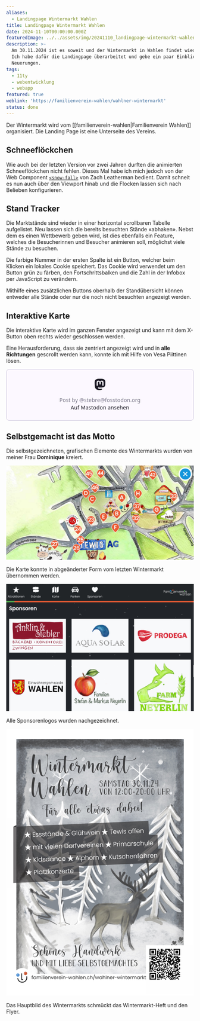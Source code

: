 ```yaml
---
aliases:
  - Landingpage Wintermarkt Wahlen
title: Landingpage Wintermarkt Wahlen
date: 2024-11-10T00:00:00.000Z
featuredImage: ../../assets/img/20241110_landingpage-wintermarkt-wahlen.jpg
description: >-
  Am 30.11.2024 ist es soweit und der Wintermarkt in Wahlen findet wieder statt.
  Ich habe dafür die Landingpage überarbeitet und gebe ein paar Einblicke in die
  Neuerungen.
tags:
  - 11ty
  - webentwicklung
  - webapp
featured: true
weblink: 'https://familienverein-wahlen/wahlner-wintermarkt'
status: done
---
```

Der Wintermarkt wird vom [[familienverein-wahlen|Familienverein Wahlen]] organisiert. Die Landing Page ist eine Unterseite des Vereins.

## Schneeflöckchen

Wie auch bei der letzten Version vor zwei Jahren durften die animierten Schneeflöckchen nicht fehlen. Dieses Mal habe ich mich jedoch von der Web Component [`<snow-fall>`](https://www.zachleat.com/web/snow-fall/) von Zach Leatherman bedient. Damit schneit es nun auch über den Viewport hinab und die Flocken lassen sich nach Belieben konfigurieren.

## Stand Tracker

Die Marktstände sind wieder in einer horizontal scrollbaren Tabelle aufgelistet. Neu lassen sich die bereits besuchten Stände «abhaken». Nebst dem es einen Wettbewerb geben wird, ist dies ebenfalls ein Feature, welches die Besucherinnen und Besucher animieren soll, möglichst viele Stände zu besuchen.

Die farbige Nummer in der ersten Spalte ist ein Button, welcher beim Klicken ein lokales Cookie speichert. Das Cookie wird verwendet um den Button grün zu färben, den Fortschrittsbalken  und die Zahl in der Infobox per JavaScript zu verändern.

Mithilfe eines zusätzlichen Buttons oberhalb der Standübersicht können entweder alle Stände oder nur die noch nicht besuchten angezeigt werden.

## Interaktive Karte

Die interaktive Karte wird im ganzen Fenster angezeigt und kann mit dem X-Button oben rechts wieder geschlossen werden. 

Eine Herausforderung, dass sie zentriert angezeigt wird und in **alle Richtungen** gescrollt werden kann, konnte ich mit Hilfe von Vesa Piittinen lösen.

<blockquote class="mastodon-embed" data-embed-url="https://fosstodon.org/@stebre/113238647818889861/embed" style="background: #FCF8FF; border-radius: 8px; border: 1px solid #C9C4DA; margin: 0; max-width: 540px; min-width: 270px; overflow: hidden; padding: 0;"> <a href="https://fosstodon.org/@stebre/113238647818889861" target="_blank" style="align-items: center; color: #1C1A25; display: flex; flex-direction: column; font-family: system-ui, -apple-system, BlinkMacSystemFont, 'Segoe UI', Oxygen, Ubuntu, Cantarell, 'Fira Sans', 'Droid Sans', 'Helvetica Neue', Roboto, sans-serif; font-size: 14px; justify-content: center; letter-spacing: 0.25px; line-height: 20px; padding: 24px; text-decoration: none;"> <svg xmlns="http://www.w3.org/2000/svg" xmlns:xlink="http://www.w3.org/1999/xlink" width="32" height="32" viewBox="0 0 79 75"><path d="M74.7135 16.6043C73.6199 8.54587 66.5351 2.19527 58.1366 0.964691C56.7196 0.756754 51.351 0 38.9148 0H38.822C26.3824 0 23.7135 0.756754 22.2966 0.964691C14.1319 2.16118 6.67571 7.86752 4.86669 16.0214C3.99657 20.0369 3.90371 24.4888 4.06535 28.5726C4.29578 34.4289 4.34049 40.275 4.877 46.1075C5.24791 49.9817 5.89495 53.8251 6.81328 57.6088C8.53288 64.5968 15.4938 70.4122 22.3138 72.7848C29.6155 75.259 37.468 75.6697 44.9919 73.971C45.8196 73.7801 46.6381 73.5586 47.4475 73.3063C49.2737 72.7302 51.4164 72.086 52.9915 70.9542C53.0131 70.9384 53.0308 70.9178 53.0433 70.8942C53.0558 70.8706 53.0628 70.8445 53.0637 70.8179V65.1661C53.0634 65.1412 53.0574 65.1167 53.0462 65.0944C53.035 65.0721 53.0189 65.0525 52.9992 65.0371C52.9794 65.0218 52.9564 65.011 52.9318 65.0056C52.9073 65.0002 52.8819 65.0003 52.8574 65.0059C48.0369 66.1472 43.0971 66.7193 38.141 66.7103C29.6118 66.7103 27.3178 62.6981 26.6609 61.0278C26.1329 59.5842 25.7976 58.0784 25.6636 56.5486C25.6622 56.5229 25.667 56.4973 25.6775 56.4738C25.688 56.4502 25.7039 56.4295 25.724 56.4132C25.7441 56.397 25.7678 56.3856 25.7931 56.3801C25.8185 56.3746 25.8448 56.3751 25.8699 56.3816C30.6101 57.5151 35.4693 58.0873 40.3455 58.086C41.5183 58.086 42.6876 58.086 43.8604 58.0553C48.7647 57.919 53.9339 57.6701 58.7591 56.7361C58.8794 56.7123 58.9998 56.6918 59.103 56.6611C66.7139 55.2124 73.9569 50.665 74.6929 39.1501C74.7204 38.6967 74.7892 34.4016 74.7892 33.9312C74.7926 32.3325 75.3085 22.5901 74.7135 16.6043ZM62.9996 45.3371H54.9966V25.9069C54.9966 21.8163 53.277 19.7302 49.7793 19.7302C45.9343 19.7302 44.0083 22.1981 44.0083 27.0727V37.7082H36.0534V27.0727C36.0534 22.1981 34.124 19.7302 30.279 19.7302C26.8019 19.7302 25.0651 21.8163 25.0617 25.9069V45.3371H17.0656V25.3172C17.0656 21.2266 18.1191 17.9769 20.2262 15.568C22.3998 13.1648 25.2509 11.9308 28.7898 11.9308C32.8859 11.9308 35.9812 13.492 38.0447 16.6111L40.036 19.9245L42.0308 16.6111C44.0943 13.492 47.1896 11.9308 51.2788 11.9308C54.8143 11.9308 57.6654 13.1648 59.8459 15.568C61.9529 17.9746 63.0065 21.2243 63.0065 25.3172L62.9996 45.3371Z" fill="currentColor"/></svg> <div style="color: #787588; margin-top: 16px;">Post by @stebre@fosstodon.org</div> <div style="font-weight: 500;">Auf Mastodon ansehen</div> </a> </blockquote> <script data-allowed-prefixes="https://fosstodon.org/" async src="https://fosstodon.org/embed.js"></script>

## Selbstgemacht ist das Motto

Die selbstgezeichneten, grafischen Elemente des Wintermarkts wurden von meiner Frau **Dominique** kreiert. 

![Gezeichnete Karte mit den Ständen als Marker gekennzeichnet. Screenshot.](../../assets/img/20241110_landingpage-wintermarkt-wahlen-map.jpg)

Die Karte konnte in abgeänderter Form vom letzten Wintermarkt übernommen werden. 

![Die ersten Sponsorenlogos. Screenshot.](../../assets/img/20241110_landingpage-wintermarkt-wahlen-sponsoren.jpg)

Alle Sponsorenlogos wurden nachgezeichnet.

![Frontseite des Wintermarkt-Hefts](../../assets/img/20241110_landingpage-wintermarkt-wahlen-heft.jpg)

Das Hauptbild des Wintermarkts schmückt das Wintermarkt-Heft und den Flyer.
